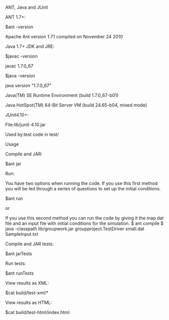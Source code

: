 ANT, Java and JUnit




ANT 1.7+:

 $ant -version

 Apache Ant version 1.7.1 compiled on November 24 2010



Java 1.7+ JDK and JRE:

  $javac -version

  javac 1.7.0_67
  
  $java -version

  java version "1.7.0_67"

  Java(TM) SE Runtime Environment (build 1.7.0_67-b01)
  
  Java HotSpot(TM) 64-Bit Server VM (build 24.65-b04, mixed mode)



JUnit4.10+:

  File:lib/junit-4.10.jar

  Used by:test code in test/




  
Usage



Compile and JAR:

 $ant jar


Run:

You have two options when running the code. If you use this first method you will be led through a series of questions to set up the initial conditions.

 $ant run

 or 

If you use this second method you can run the code by giving it the map dat file and an input file with initial conditions for the simulation.
$ ant compile
$ java -classpath lib/groupwork.jar groupproject.TestDriver small.dat SampleInput.txt


Compile and JAR tests:

 $ant jarTests


Run tests:

 $ant runTests


View results as XML:

 $cat build/test-xml/*

View results as HTML:

 $cat build/test-html/index.html
